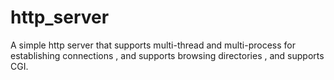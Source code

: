 # http_server
A simple http server that
	supports multi-thread and multi-process for establishing connections
	, and supports browsing directories
	, and supports CGI.
